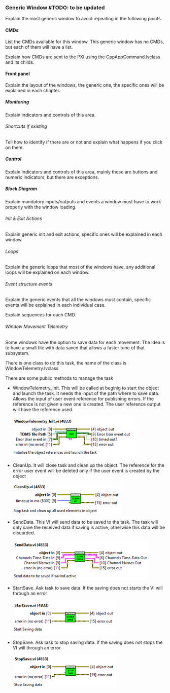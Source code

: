 ### Generic Window #TODO: to be updated

Explain the most generic window to avoid repeating in the following points.

#### CMDs

List the CMDs available for this window. This generic window has no CMDs, but
each of them will have a list.

Explain how CMDs are sent to the PXI using the CppAppCommand.lvclass and its
childs.

#### Front panel

Explain the layout of the windows, the generic one, the specific ones will be
explained in each chapter.

##### Monitoring

Explain indicators and controls of this area.

###### Shortcuts if existing

Tell how to identify if there are or not and explain what happens if you click
on them.

##### Control

Explain indicators and controls of this area, mainly these are buttons and
numeric indicators, but there are exceptions.

##### Block Diagram

Explain mandatory inputs/outputs and events a window must have to work properly
with the window loading.

###### Init & Exit Actions

Explain generic init and exit actions, specific ones will be explained in each
window.

###### Loops

Explain the generic loops that most of the windows have, any additional loops
will be explained on each window.

###### Event structure events

Explain the generic events that all the windows must contain, specific events
will be explained in each individual case.

Explain sequences for each CMD.

###### Window Movement Telemetry

Some windows have the option to save data for each movement. The idea is to have
a small file with data saved that allows a faster tune of that subsystem.

There is one class to do this task, the name of the class is
WindowTelemetry.lvclass

There are some public methods to manage the task

- WindowTelemetry_Init. This will be called at beginig to start the object and
  launch the task. It needs the input of the path where to save data. Allows
  the input of user event reference for publishing errors. If the reference is
  not given a new one is created. The user reference output will have the
  reference used.  

  ![WindowTelemetry_Init.vi context help](../Resources/figures/f1d5f9aaf774a87e2ba0c0ca1bd3c4f6.png)

- CleanUp. It will close task and clean up the object. The reference for the
  error user event will be deleted only if the user event is created by the
  object

  ![CleanUp.vi context help](../Resources/figures/166f86bef700097b4bf11f35718b448a.png)

- SendData. This VI will send data to be saved to the task. The task will only
  save the received data if saving is active, otherwise this data will be
  discarded.

  ![SendData.vi context help](../Resources/figures/4352f660d6ba8337ea26f4f6d2c65e7b.png)

- StartSave. Ask task to save data. If the saving does not starts the VI will
  through an error  

  ![StartSave.vi context help](../Resources/figures/e19fc515aa52af2bac38888d8b0932f5.png)

- StopSave. Ask task to stop saving data. If the saving does not stops the VI
  will through an error  

  ![StopSave.vi context help](../Resources/figures/51f0ca449fedc013a785e0c628c897ad.png)
